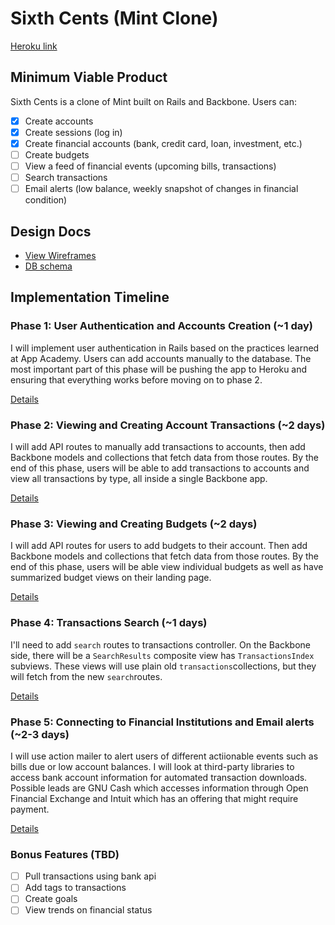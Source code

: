 # Sixth Cents (Mint Clone)

[Heroku link][heroku]

[heroku]: https://sixthcents.herokuapp.com/

## Minimum Viable Product
Sixth Cents is a clone of Mint built on Rails and Backbone. Users can:

- [X] Create accounts
- [X] Create sessions (log in)
- [X] Create financial accounts (bank, credit card, loan, investment, etc.)
- [ ] Create budgets
- [ ] View a feed of financial events (upcoming bills, transactions)
- [ ] Search transactions
- [ ] Email alerts (low balance, weekly snapshot of changes in financial condition)

## Design Docs
* [View Wireframes][views]
* [DB schema][schema]

[views]: ./docs/views.md
[schema]: ./docs/schema.md

## Implementation Timeline

### Phase 1: User Authentication and Accounts Creation (~1 day)
I will implement user authentication in Rails based on the practices learned at
App Academy. Users can add accounts manually to the database. The most important
part of this phase will be pushing the app to Heroku and ensuring that everything
works before moving on to phase 2.

[Details][phase-one]

### Phase 2: Viewing and Creating Account Transactions (~2 days)
I will add API routes to manually add transactions to accounts, then add Backbone
models and collections that fetch data from those routes. By the end of this
phase, users will be able to add transactions to accounts and view all transactions by
type, all inside a single Backbone app.

[Details][phase-two]

### Phase 3: Viewing and Creating Budgets (~2 days)
I will add API routes for users to add budgets to their account. Then add Backbone
models and collections that fetch data from those routes. By the end of this
phase, users will be able view individual budgets as well as have summarized budget
views on their landing page.

[Details][phase-three]

### Phase 4: Transactions Search (~1 days)
I'll need to add `search` routes to transactions controller. On the
Backbone side, there will be a `SearchResults` composite view has `TransactionsIndex`
subviews. These views will use plain old `transactions`collections, but they will
fetch from the new `search`routes.

[Details][phase-four]

### Phase 5: Connecting to Financial Institutions and Email alerts (~2-3 days)
I will use action mailer to alert users of different actiionable events such as bills
due or low account balances. I will look at third-party libraries to access bank account
information for automated transaction downloads. Possible leads are GNU Cash which
accesses information through Open Financial Exchange and Intuit which has an offering
that might require payment.

[Details][phase-five]

### Bonus Features (TBD)
- [ ] Pull transactions using bank api
- [ ] Add tags to transactions
- [ ] Create goals
- [ ] View trends on financial status

[phase-one]: ./docs/phases/phase1.md
[phase-two]: ./docs/phases/phase2.md
[phase-three]: ./docs/phases/phase3.md
[phase-four]: ./docs/phases/phase4.md
[phase-five]: ./docs/phases/phase5.md
